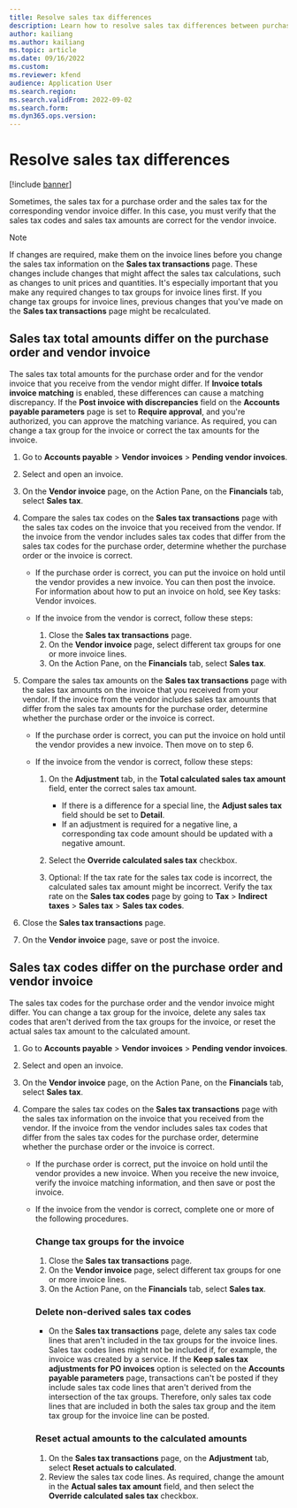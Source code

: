 ```yaml
---
title: Resolve sales tax differences
description: Learn how to resolve sales tax differences between purchase orders and invoices, which you must verify are correct for vendor invoices.
author: kailiang
ms.author: kailiang
ms.topic: article
ms.date: 09/16/2022
ms.custom:
ms.reviewer: kfend 
audience: Application User
ms.search.region: 
ms.search.validFrom: 2022-09-02
ms.search.form: 
ms.dyn365.ops.version:
---
```


# Resolve sales tax differences

[!include [banner](../includes/banner.md)]

Sometimes, the sales tax for a purchase order and the sales tax for the corresponding vendor invoice differ. In this case, you must verify that the sales tax codes and sales tax amounts are correct for the vendor invoice.

> [!NOTE]
> If changes are required, make them on the invoice lines before you change the sales tax information on the **Sales tax transactions** page. These changes include changes that might affect the sales tax calculations, such as changes to unit prices and quantities. It's especially important that you make any required changes to tax groups for invoice lines first. If you change tax groups for invoice lines, previous changes that you've made on the **Sales tax transactions** page might be recalculated.

## Sales tax total amounts differ on the purchase order and vendor invoice

The sales tax total amounts for the purchase order and for the vendor invoice that you receive from the vendor might differ. If **Invoice totals invoice matching** is enabled, these differences can cause a matching discrepancy. If the **Post invoice with discrepancies** field on the **Accounts payable parameters** page is set to **Require approval**, and you're authorized, you can approve the matching variance. As required, you can change a tax group for the invoice or correct the tax amounts for the invoice.

1. Go to **Accounts payable** \> **Vendor invoices** \> **Pending vendor invoices**.
2. Select and open an invoice.
3. On the **Vendor invoice** page, on the Action Pane, on the **Financials** tab, select **Sales tax**.
4. Compare the sales tax codes on the **Sales tax transactions** page with the sales tax codes on the invoice that you received from the vendor. If the invoice from the vendor includes sales tax codes that differ from the sales tax codes for the purchase order, determine whether the purchase order or the invoice is correct.

    - If the purchase order is correct, you can put the invoice on hold until the vendor provides a new invoice. You can then post the invoice. For information about how to put an invoice on hold, see Key tasks: Vendor invoices.
    - If the invoice from the vendor is correct, follow these steps:

        1. Close the **Sales tax transactions** page.
        2. On the **Vendor invoice** page, select different tax groups for one or more invoice lines.
        3. On the Action Pane, on the **Financials** tab, select **Sales tax**.

5. Compare the sales tax amounts on the **Sales tax transactions** page with the sales tax amounts on the invoice that you received from your vendor. If the invoice from the vendor includes sales tax amounts that differ from the sales tax amounts for the purchase order, determine whether the purchase order or the invoice is correct.

    - If the purchase order is correct, you can put the invoice on hold until the vendor provides a new invoice. Then move on to step 6.
    - If the invoice from the vendor is correct, follow these steps:

        1. On the **Adjustment** tab, in the **Total calculated sales tax amount** field, enter the correct sales tax amount.

            - If there is a difference for a special line, the **Adjust sales tax** field should be set to **Detail**.
            - If an adjustment is required for a negative line, a corresponding tax code amount should be updated with a negative amount.

        2. Select the **Override calculated sales tax** checkbox.
        3. Optional: If the tax rate for the sales tax code is incorrect, the calculated sales tax amount might be incorrect. Verify the tax rate on the **Sales tax codes** page by going to **Tax** \> **Indirect taxes** \> **Sales tax** \> **Sales tax codes**.

6. Close the **Sales tax transactions** page.
7. On the **Vendor invoice** page, save or post the invoice.

## Sales tax codes differ on the purchase order and vendor invoice

The sales tax codes for the purchase order and the vendor invoice might differ. You can change a tax group for the invoice, delete any sales tax codes that aren't derived from the tax groups for the invoice, or reset the actual sales tax amount to the calculated amount.

1. Go to **Accounts payable** \> **Vendor invoices** \> **Pending vendor invoices**.
2. Select and open an invoice.
3. On the **Vendor invoice** page, on the Action Pane, on the **Financials** tab, select **Sales tax**.
4. Compare the sales tax codes on the **Sales tax transactions** page with the sales tax information on the invoice that you received from the vendor. If the invoice from the vendor includes sales tax codes that differ from the sales tax codes for the purchase order, determine whether the purchase order or the invoice is correct.

    - If the purchase order is correct, put the invoice on hold until the vendor provides a new invoice. When you receive the new invoice, verify the invoice matching information, and then save or post the invoice.
    - If the invoice from the vendor is correct, complete one or more of the following procedures.

        ### Change tax groups for the invoice

        1. Close the **Sales tax transactions** page.
        2. On the **Vendor invoice** page, select different tax groups for one or more invoice lines.
        3. On the Action Pane, on the **Financials** tab, select **Sales tax**.

        ### Delete non-derived sales tax codes

        - On the **Sales tax transactions** page, delete any sales tax code lines that aren't included in the tax groups for the invoice lines. Sales tax codes lines might not be included if, for example, the invoice was created by a service. If the **Keep sales tax adjustments for PO invoices** option is selected on the **Accounts payable parameters** page, transactions can't be posted if they include sales tax code lines that aren't derived from the intersection of the tax groups. Therefore, only sales tax code lines that are included in both the sales tax group and the item tax group for the invoice line can be posted.

        ### Reset actual amounts to the calculated amounts

        1. On the **Sales tax transactions** page, on the **Adjustment** tab, select **Reset actuals to calculated**.
        2. Review the sales tax code lines. As required, change the amount in the **Actual sales tax amount** field, and then select the **Override calculated sales tax** checkbox.
